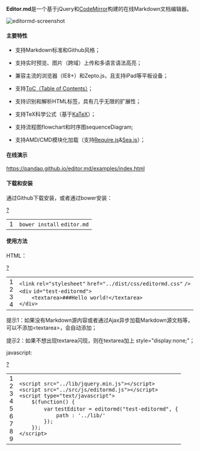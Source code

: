 <div>
<p>
	<strong>Editor.md</strong>是一个基于jQuery和<a target="_blank" href="http://www.oschina.net/p/codemirror">CodeMirror</a>构建的在线Markdown文档编辑器。
</p>
<p>
	<img src="http://static.oschina.net/uploads/img/201502/10093913_Ze1K.jpg" alt="editormd-screenshot" title="editormd-screenshot" data-bd-imgshare-binded="1"> 
</p>
<h4>
	主要特性<br>
</h4>
<ul>
	<li>
		<p>
			支持Markdown标准和Github风格；
		</p>
	</li>
	<li>
		<p>
			支持实时预览、图片（跨域）上传和多语言语法高亮；
		</p>
	</li>
	<li>
		<p>
			兼容主流的浏览器（IE8+）和Zepto.js，且支持iPad等平板设备；
		</p>
	</li>
	<li>
		<p>
			支持<a href="https://pandao.github.io/editor.md/examples/toc.html">ToC（Table of Contents）</a>；
		</p>
	</li>
	<li>
		<p>
			支持识别和解析HTML标签，具有几乎无限的扩展性；
		</p>
	</li>
	<li>
		<p>
			支持TeX科学公式（基于<a href="https://pandao.github.io/editor.md/examples/katex.html">KaTeX</a>）；
		</p>
	</li>
	<li>
		<p>
			支持流程图flowchart和时序图sequenceDiagram;
		</p>
	</li>
	<li>
		<p>
			支持AMD/CMD模块化加载（支持<a href="https://pandao.github.io/editor.md/examples/use-requirejs.html">Require.js</a>&amp;<a href="https://pandao.github.io/editor.md/examples/use-seajs.html">Sea.js</a>）；
		</p>
	</li>
</ul>
<h4>
	在线演示
</h4>
<p>
	<a href="https://pandao.github.io/editor.md/examples/index.html">https://pandao.github.io/editor.md/examples/index.html</a> 
</p>
<h4>
	下载和安装
</h4>
<p>
	通过Github下载安装，或者通过bower安装：
</p>
<div><div id="highlighter_850377" class="syntaxhighlighter  shell"><div class="toolbar"><span><a href="#" class="toolbar_item command_help help">?</a></span></div><table border="0" cellpadding="0" cellspacing="0"><tbody><tr><td class="gutter"><div class="line number1 index0 alt2">1</div></td><td class="code"><div class="container"><div class="line number1 index0 alt2"><code class="shell plain">bower&nbsp;</code><code class="shell functions">install</code>&nbsp;<code class="shell plain">editor.md</code></div></div></td></tr></tbody></table></div></div>
<h4>
	使用方法
</h4>
<p>
	HTML：
</p>
<div><div id="highlighter_429073" class="syntaxhighlighter  html"><div class="toolbar"><span><a href="#" class="toolbar_item command_help help">?</a></span></div><table border="0" cellpadding="0" cellspacing="0"><tbody><tr><td class="gutter"><div class="line number1 index0 alt2">1</div><div class="line number2 index1 alt1">2</div><div class="line number3 index2 alt2">3</div><div class="line number4 index3 alt1">4</div></td><td class="code"><div class="container"><div class="line number1 index0 alt2"><code class="html plain">&lt;</code><code class="html keyword">link</code>&nbsp;<code class="html color1">rel</code><code class="html plain">=</code><code class="html string">"stylesheet"</code>&nbsp;<code class="html color1">href</code><code class="html plain">=</code><code class="html string">"../dist/css/editormd.css"</code>&nbsp;<code class="html plain">/&gt;</code></div><div class="line number2 index1 alt1"><code class="html plain">&lt;</code><code class="html keyword">div</code>&nbsp;<code class="html color1">id</code><code class="html plain">=</code><code class="html string">"test-editormd"</code><code class="html plain">&gt;</code></div><div class="line number3 index2 alt2"><code class="html spaces">&nbsp;&nbsp;&nbsp;&nbsp;</code><code class="html plain">&lt;</code><code class="html keyword">textarea</code><code class="html plain">&gt;###Hello&nbsp;world!&lt;/</code><code class="html keyword">textarea</code><code class="html plain">&gt;</code></div><div class="line number4 index3 alt1"><code class="html plain">&lt;/</code><code class="html keyword">div</code><code class="html plain">&gt;</code></div></div></td></tr></tbody></table></div></div>
<p>
	提示1：如果没有Markdown源内容或者通过Ajax异步加载Markdown源文档等，可以不添加&lt;textarea&gt;，会自动添加；
</p>
<p>
	提示2：如果不想出现textarea闪现，则在textarea加上 style="display:none;"；
</p>
<p>
	javascript:
</p>
<div><div id="highlighter_219827" class="syntaxhighlighter  js"><div class="toolbar"><span><a href="#" class="toolbar_item command_help help">?</a></span></div><table border="0" cellpadding="0" cellspacing="0"><tbody><tr><td class="gutter"><div class="line number1 index0 alt2">1</div><div class="line number2 index1 alt1">2</div><div class="line number3 index2 alt2">3</div><div class="line number4 index3 alt1">4</div><div class="line number5 index4 alt2">5</div><div class="line number6 index5 alt1">6</div><div class="line number7 index6 alt2">7</div><div class="line number8 index7 alt1">8</div><div class="line number9 index8 alt2">9</div></td><td class="code"><div class="container"><div class="line number1 index0 alt2"><code class="js plain">&lt;script&nbsp;src=</code><code class="js string">"../lib/jquery.min.js"</code><code class="js plain">&gt;&lt;/script&gt;</code></div><div class="line number2 index1 alt1"><code class="js plain">&lt;script&nbsp;src=</code><code class="js string">"../src/js/editormd.js"</code><code class="js plain">&gt;&lt;/script&gt;</code></div><div class="line number3 index2 alt2"><code class="js plain">&lt;script&nbsp;type=</code><code class="js string">"text/javascript"</code><code class="js plain">&gt;</code></div><div class="line number4 index3 alt1"><code class="js spaces">&nbsp;&nbsp;&nbsp;&nbsp;</code><code class="js plain">$(</code><code class="js keyword">function</code><code class="js plain">()&nbsp;{</code></div><div class="line number5 index4 alt2"><code class="js spaces">&nbsp;&nbsp;&nbsp;&nbsp;&nbsp;&nbsp;&nbsp;&nbsp;</code><code class="js keyword">var</code>&nbsp;<code class="js plain">testEditor&nbsp;=&nbsp;editormd(</code><code class="js string">"test-editormd"</code><code class="js plain">,&nbsp;{</code></div><div class="line number6 index5 alt1"><code class="js spaces">&nbsp;&nbsp;&nbsp;&nbsp;&nbsp;&nbsp;&nbsp;&nbsp;&nbsp;&nbsp;&nbsp;&nbsp;</code><code class="js plain">path&nbsp;:&nbsp;</code><code class="js string">'../lib/'</code></div><div class="line number7 index6 alt2"><code class="js spaces">&nbsp;&nbsp;&nbsp;&nbsp;&nbsp;&nbsp;&nbsp;&nbsp;</code><code class="js plain">});</code></div><div class="line number8 index7 alt1"><code class="js spaces">&nbsp;&nbsp;&nbsp;&nbsp;</code><code class="js plain">});</code></div><div class="line number9 index8 alt2"><code class="js plain">&lt;/script&gt;</code></div></div></td></tr></tbody></table></div></div>
</div>
